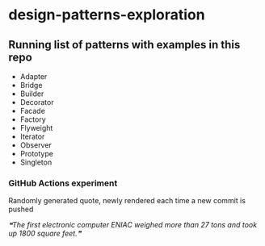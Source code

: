 # design-patterns-exploration

## Running list of patterns with examples in this repo
- Adapter
- Bridge
- Builder
- Decorator
- Facade
- Factory
- Flyweight
- Iterator
- Observer
- Prototype
- Singleton

### GitHub Actions experiment
Randomly generated quote, newly rendered each time a new commit is pushed
<!--STARTS_HERE_QUOTE_README-->
<i>❝The first electronic computer ENIAC weighed more than 27 tons and took up 1800 square feet.❞</i>
<!--ENDS_HERE_QUOTE_README-->

<!-- test -->